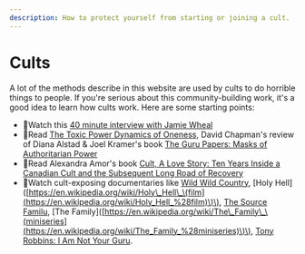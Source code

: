 ```yaml
---
description: How to protect yourself from starting or joining a cult.
---
```


# Cults

A lot of the methods describe in this website are used by cults to do horrible things to people. If you're serious about this community-building work, it's a good idea to learn how cults work. Here are some starting points:

* 🎥Watch this [40 minute interview with Jamie Wheal](https://www.youtube.com/watch?v=t9_FcnECNS8)
* 📄Read [The Toxic Power Dynamics of Oneness](https://meaningness.com/metablog/guru-papers-monism-control), David Chapman's review of Diana Alstad & Joel Kramer's book [The Guru Papers: Masks of Authoritarian Power](https://www.amazon.com/dp/B007WL0JHE/?tag=meaningness-20)
* 📖Read Alexandra Amor's book [Cult, A Love Story: Ten Years Inside a Canadian Cult and the Subsequent Long Road of Recovery](https://www.amazon.com/Cult-Love-Story-Canadian-Subsequent/dp/0995200653)
* 🎥Watch cult-exposing documentaries like [Wild Wild Country](https://en.wikipedia.org/wiki/Wild_Wild_Country), \[Holy Hell\]\([https://en.wikipedia.org/wiki/Holy\_Hell\_\(film](https://en.wikipedia.org/wiki/Holy_Hell_%28film)\)\), [The Source Familu](https://en.wikipedia.org/wiki/The_Source_Family), \[The Family\]\([https://en.wikipedia.org/wiki/The\_Family\_\(miniseries](https://en.wikipedia.org/wiki/The_Family_%28miniseries)\)\), [Tony Robbins: I Am Not Your Guru](https://en.wikipedia.org/wiki/Tony_Robbins:_I_Am_Not_Your_Guru).

